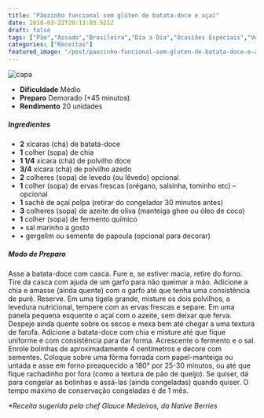 ```yaml
---
title: "Pãozinho funcional sem glúten de batata-doce e açaí"
date: 2018-03-22T20:13:03.521Z
draft: false
tags: ["Pão","Assado","Brasileira","Dia a Dia","Ocasiões Especiais","Vegana","Nutrição","receita"]
categories: ["Receitas"]
featured_image: "/post/paozinho-funcional-sem-gluten-de-batata-doce-e-acai.f2f94076.jpg"
---
```


![capa](/post/paozinho-funcional-sem-gluten-de-batata-doce-e-acai.f2f94076.jpg)

*   **Dificuldade** Médio
*   **Preparo** Demorado (+45 minutos)
*   **Rendimento** 20 unidades

##### Ingredientes

*   **2** xícaras (chá) de batata-doce
*   **1** colher (sopa) de chia
*   **1 1/4** xícara (chá) de polvilho doce
*   **3/4** xícara (chá) de polvilho azedo
*   **2** colheres (sopa) de levedo (ou lêvedo) opcional
*   **1** colher (sopa) de ervas frescas (orégano, salsinha, tominho etc) – opcional
*   **1** sachê de açaí polpa (retirar do congelador 30 minutos antes)
*   **3** colheres (sopa) de azeite de oliva (manteiga ghee ou óleo de coco)
*   **1** colher (sopa) de fermento químico
*   • sal marinho a gosto
*   • gergelim ou semente de papoula (opcional para decorar)

##### Modo de Preparo

Asse a batata-doce com casca. Fure e, se estiver macia, retire do forno. Tire da casca com ajuda de um garfo para não queimar a mão. Adicione a chia e amasse (ainda quente) com o garfo até que tenha uma consistência de purê. Reserve. Em uma tigela grande, misture os dois polvilhos, a levedura nutricional, tempere com as ervas frescas e separe. Em uma panela pequena esquente o açaí com o azeite, sem deixar que ferva. Despeje ainda quente sobre os secos e mexa bem até chegar a uma textura de farofa. Adicione a batata-doce com chia e misture até que fique uniforme e com consistência para dar forma. Acrescente o fermento e o sal. Enrole bolinhas de aproximadamente 4 centímetros e decore com sementes. Coloque sobre uma fôrma forrada com papel-manteiga ou untada e asse em forno preaquecido a 180° por 25-30 minutos, ou até que fique rachadinho por fora (como a textura de pão de queijo). Se quiser, dá para congelar as bolinhas e assá-las (ainda congeladas) quando quiser. O tempo máximo de conservação congeladas é de 1 mês.

_*Receita sugerida pela chef Glauce Medeiros, da Native Berries_
